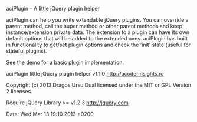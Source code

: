 
aciPlugin - A little jQuery plugin helper

aciPlugin can help you write extendable jQuery plugins. You can override a
parent method, call the super method or other parent methods and keep
instance/extension private data. The extension to a plugin can have its own
default options that will be added to the extended ones. aciPlugin has built
in functionality to get/set plugin options and check the 'init' state (useful
for stateful plugins).

See the demo for a basic plugin implementation.

aciPlugin little jQuery plugin helper v1.1.0
http://acoderinsights.ro

Copyright (c) 2013 Dragos Ursu
Dual licensed under the MIT or GPL Version 2 licenses.

Require jQuery Library >= v1.2.3 http://jquery.com

Date: Wed Mar 13 19:10 2013 +0200
